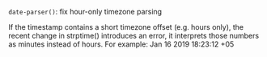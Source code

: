 `date-parser()`: fix hour-only timezone parsing

If the timestamp contains a short timezone offset (e.g. hours only), the
recent change in strptime() introduces an error, it interprets those
numbers as minutes instead of hours. For example: Jan 16 2019 18:23:12 +05
